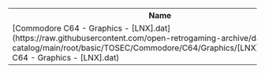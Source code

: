 <table>
<tr><th>Name</th><th>Size</th></tr>
<tr><td>[Commodore C64 - Graphics - [LNX].dat](https://raw.githubusercontent.com/open-retrogaming-archive/dat-catalog/main/root/basic/TOSEC/Commodore/C64/Graphics/[LNX]/Commodore C64 - Graphics - [LNX].dat)</td><td>23881</td></tr>
</table>
